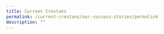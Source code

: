 ```yaml
---
title: Current Crestans
permalink: /current-crestans/our-success-stories/permalink
description: ""
---
```

